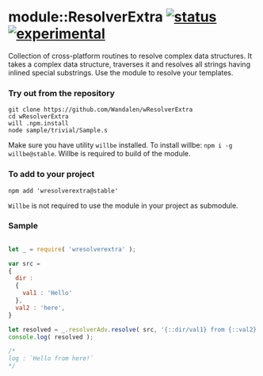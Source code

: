 
# module::ResolverExtra [![status](https://github.com/Wandalen/wResolverExtra/actions/workflows/StandardPublish.yml/badge.svg)](https://github.com/Wandalen/wResolverExtra/actions/workflows/StandardPublish.yml) [![experimental](https://img.shields.io/badge/stability-experimental-orange.svg)](https://github.com/emersion/stability-badges#experimental)

Collection of cross-platform routines to resolve complex data structures. It takes a complex data structure, traverses it and resolves all strings having inlined special substrings. Use the module to resolve your templates.

### Try out from the repository

```
git clone https://github.com/Wandalen/wResolverExtra
cd wResolverExtra
will .npm.install
node sample/trivial/Sample.s
```

Make sure you have utility `willbe` installed. To install willbe: `npm i -g willbe@stable`. Willbe is required to build of the module.

### To add to your project

```
npm add 'wresolverextra@stable'
```

`Willbe` is not required to use the module in your project as submodule.

### Sample

```js

let _ = require( 'wresolverextra' );

var src =
{
  dir :
  {
    val1 : 'Hello'
  },
  val2 : 'here',
}

let resolved = _.resolverAdv.resolve( src, '{::dir/val1} from {::val2}!' );
console.log( resolved );

/*
log : `Hello from here!`
*/

```
